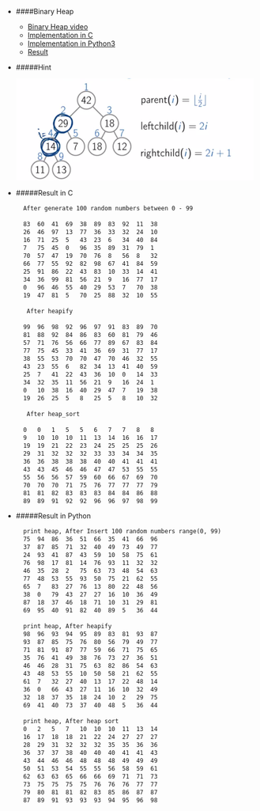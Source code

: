 * ####Binary Heap
	* [Binary Heap video](https://www.coursera.org/learn/data-structures/lecture/GRV2q/binary-trees)
	* [Implementation in C](https://github.com/zpoint/Algorithms/blob/master/Sort/binary%20heap/binary_heap.c)
	* [Implementation in Python3](https://github.com/zpoint/Algorithms/blob/master/Sort/binary%20heap/binary_heap.py)
	* [Result](#result-in-c)


* #####Hint

	![image](https://github.com/zpoint/Algorithms/blob/master/screenshots/bheap.png)


* #####Result in C

		After generate 100 random numbers between 0 - 99

		83	60	41	69	38	89	83	92	11	38	
		26	46	97	13	77	36	33	32	24	10	
		16	71	25	5	43	23	6	34	40	84	
		7	75	45	0	96	35	89	31	79	1	
		70	57	47	19	70	76	8	56	8	32	
		66	77	55	92	82	98	67	41	84	59	
		25	91	86	22	43	83	10	33	14	41	
		34	36	99	81	56	21	9	16	77	17	
		0	96	46	55	40	29	53	7	70	38	
		19	47	81	5	70	25	88	32	10	55	
		
		 After heapify

		99	96	98	92	96	97	91	83	89	70	
		81	88	92	84	86	83	60	81	79	46	
		57	71	76	56	66	77	89	67	83	84	
		77	75	45	33	41	36	69	31	77	17	
		38	55	53	70	70	47	70	46	32	55	
		43	23	55	6	82	34	13	41	40	59	
		25	7	41	22	43	36	10	0	14	33	
		34	32	35	11	56	21	9	16	24	1	
		0	10	38	16	40	29	47	7	19	38	
		19	26	25	5	8	25	5	8	10	32	
		
		 After heap_sort

		0	0	1	5	5	6	7	7	8	8	
		9	10	10	10	11	13	14	16	16	17	
		19	19	21	22	23	24	25	25	25	26	
		29	31	32	32	32	33	33	34	34	35	
		36	36	38	38	38	40	40	41	41	41	
		43	43	45	46	46	47	47	53	55	55	
		55	56	56	57	59	60	66	67	69	70	
		70	70	70	71	75	76	77	77	77	79	
		81	81	82	83	83	83	84	84	86	88	
		89	89	91	92	92	96	96	97	98	99	


* #####Result in Python

		print heap, After Insert 100 random numbers range(0, 99)
		75	94	86	36	51	66	35	41	66	96	
		37	87	85	71	32	40	49	73	49	77	
		24	93	41	87	43	59	10	58	75	61	
		76	98	17	81	14	76	93	11	32	32	
		46	35	28	2	75	63	73	48	54	63	
		77	48	53	55	93	50	75	21	62	55	
		65	7	83	27	76	13	80	22	48	56	
		38	0	79	43	27	27	16	10	36	49	
		87	18	37	46	18	71	10	31	29	81	
		69	95	40	91	82	40	89	5	36	44	
		
		print heap, After heapify
		98	96	93	94	95	89	83	81	93	87	
		93	87	85	75	76	80	56	79	49	77	
		71	81	91	87	77	59	66	71	75	65	
		35	76	41	49	38	76	73	27	36	51	
		46	46	28	31	75	63	82	86	54	63	
		43	48	53	55	10	50	58	21	62	55	
		61	7	32	27	40	13	17	22	48	14	
		36	0	66	43	27	11	16	10	32	49	
		32	18	37	35	18	24	10	2	29	75	
		69	41	40	73	37	40	48	5	36	44	
		
		print heap, After heap sort
		0	2	5	7	10	10	10	11	13	14	
		16	17	18	18	21	22	24	27	27	27	
		28	29	31	32	32	32	35	35	36	36	
		36	37	37	38	40	40	40	41	41	43	
		43	44	46	46	48	48	48	49	49	49	
		50	51	53	54	55	55	56	58	59	61	
		62	63	63	65	66	66	69	71	71	73	
		73	75	75	75	75	76	76	76	77	77	
		79	80	81	81	82	83	85	86	87	87	
		87	89	91	93	93	93	94	95	96	98	

